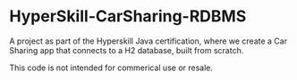 # HyperSkill-CarSharing-RDBMS
A project as part of the Hyperskill Java certification, where we create a Car Sharing app that connects to a H2 database, built from scratch. 

This code is not intended for commerical use or resale.
